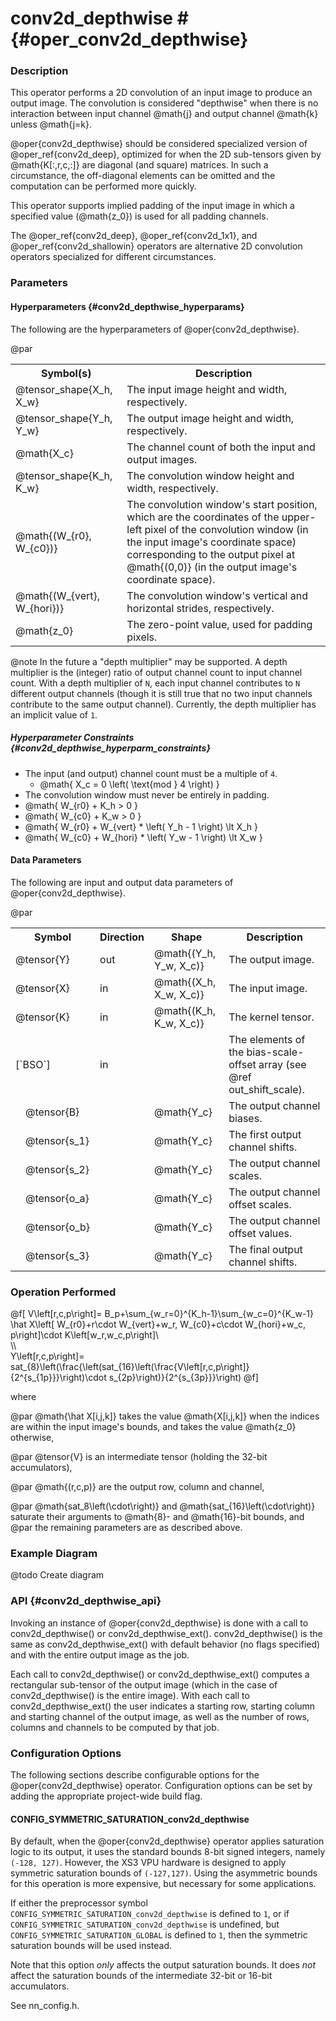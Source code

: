

# conv2d_depthwise #                                    {#oper_conv2d_depthwise}


### Description 

This operator performs a 2D convolution of an input image to produce an output image. The convolution is considered 
"depthwise" when there is no interaction between input channel @math{j} and output channel @math{k} unless @math{j=k}.

@oper{conv2d_depthwise} should be considered specialized version of @oper_ref{conv2d_deep}, optimized for when the 2D 
sub-tensors given by @math{K[:,r,c,:]} are diagonal (and square) matrices. In such a circumstance, the off-diagonal 
elements can be omitted and the computation can be performed more quickly.

This operator supports implied padding of the input image in which a specified value (@math{z_0}) is used for all 
padding channels.

The @oper_ref{conv2d_deep}, @oper_ref{conv2d_1x1}, and @oper_ref{conv2d_shallowin} operators are alternative 2D 
convolution operators specialized for different circumstances.

### Parameters 

#### Hyperparameters        {#conv2d_depthwise_hyperparams}

The following are the hyperparameters of @oper{conv2d_depthwise}.

@par

<table>
<tr><th>Symbol(s)       <th>Description

<tr><td>@tensor_shape{X_h, X_w}         <td>The input image height and width, respectively.
<tr><td>@tensor_shape{Y_h, Y_w}         <td>The output image height and width, respectively.
<tr><td>@math{X_c}                      <td>The channel count of both the input and output images.
<tr><td>@tensor_shape{K_h, K_w}         <td>The convolution window height and width, respectively.
<tr><td>@math{(W_{r0}, W_{c0})}         <td>The convolution window's start position, which are the coordinates of the 
                                            upper-left pixel of the convolution window (in the input image's coordinate 
                                            space) corresponding to the output pixel at @math{(0,0)} (in the output 
                                            image's coordinate space).
<tr><td>@math{(W_{vert}, W_{hori})}     <td>The convolution window's vertical and horizontal strides, respectively.
<tr><td>@math{z_0}                      <td>The zero-point value, used for padding pixels.
</table>

@note In the future a "depth multiplier" may be supported. A depth multiplier is the (integer) ratio of output channel 
    count to input channel count. With a depth multiplier of `N`, each input channel contributes to `N` different output 
    channels (though it is still true that no two input channels contribute to the same output channel). Currently, the 
    depth multiplier has an implicit value of `1`.


##### Hyperparameter Constraints        {#conv2d_depthwise_hyperparm_constraints}

* The input (and output) channel count must be a multiple of `4`.
  * @math{ X_c = 0 \left( \text{mod } 4 \right) }
* The convolution window must never be entirely in padding.
 * @math{ W_{r0} + K_h > 0 }
 * @math{ W_{c0} + K_w > 0 }
 * @math{ W_{r0} + W_{vert} * \left( Y_h - 1 \right)  \lt X_h }
 * @math{ W_{c0} + W_{hori} * \left( Y_w - 1 \right)  \lt X_w }


#### Data Parameters

The following are input and output data parameters of @oper{conv2d_depthwise}.

@par

<table>
<tr><th colspan="2">Symbol          <th>Direction   <th>Shape                       <th>Description
<tr><td colspan="2">@tensor{Y}      <td>out         <td>@math{(Y_h, Y_w, X_c)}      <td>The output image.
<tr><td colspan="2">@tensor{X}      <td>in          <td>@math{(X_h, X_w, X_c)}      <td>The input image.
<tr><td colspan="2">@tensor{K}      <td>in          <td>@math{(K_h, K_w, X_c)}      <td>The kernel tensor.
<tr><td colspan="2">[`BSO`]         <td>in          <td>                            <td>The elements of the 
                                                                                        bias-scale-offset array (see 
                                                                                        @ref out_shift_scale).
<tr><td>        <td>@tensor{B}      <td>            <td>@math{Y_c}                  <td>The output channel biases.        
<tr><td>        <td>@tensor{s_1}    <td>            <td>@math{Y_c}                  <td>The first output channel shifts.
<tr><td>        <td>@tensor{s_2}    <td>            <td>@math{Y_c}                  <td>The output channel scales.
<tr><td>        <td>@tensor{o_a}    <td>            <td>@math{Y_c}                  <td>The output channel offset scales.
<tr><td>        <td>@tensor{o_b}    <td>            <td>@math{Y_c}                  <td>The output channel offset values.
<tr><td>        <td>@tensor{s_3}    <td>            <td>@math{Y_c}                  <td>The final output channel shifts.
</table>



### Operation Performed

@f[
     V\left[r,c,p\right]=
         B_p+\sum_{w_r=0}^{K_h-1}\sum_{w_c=0}^{K_w-1} 
        \hat X\left[ W_{r0}+r\cdot W_{vert}+w_r,
                 W_{c0}+c\cdot W_{hori}+w_c,
                 p\right]\cdot K\left[w_r,w_c,p\right]\\\
  \\\  
      Y\left[r,c,p\right]= sat_{8}\left(\frac{\left(sat_{16}\left(\frac{V\left[r,c,p\right]}
             {2^{s_{1p}}}\right)\cdot s_{2p}\right)}{2^{s_{3p}}}\right)
@f]

where  

@par
@math{\hat X[i,j,k]} takes the value @math{X[i,j,k]} when the indices are within the input image's bounds,
and takes the value @math{z_0} otherwise,

@par
@tensor{V} is an intermediate tensor (holding the 32-bit accumulators),

@par
@math{(r,c,p)} are the output row, column and channel,

@par
@math{sat_8\left(\cdot\right)} and @math{sat_{16}\left(\cdot\right)} saturate their arguments 
     to @math{8}- and @math{16}-bit bounds, and
@par
the remaining parameters are as described above.

### Example Diagram

@todo Create diagram

### API                     {#conv2d_depthwise_api}

Invoking an instance of @oper{conv2d_depthwise} is done with a call to conv2d_depthwise() or conv2d_depthwise_ext(). 
conv2d_depthwise() is the same as conv2d_depthwise_ext() with default behavior (no flags specified) and with the entire
output image as the job.

Each call to conv2d_depthwise() or conv2d_depthwise_ext() computes a rectangular sub-tensor of the output image (which 
in the case of conv2d_depthwise() is the entire image). With each call to conv2d_depthwise_ext() the user indicates a 
starting row, starting column and starting channel of the output image, as well as the number of rows, columns and 
channels to be computed by that job.

### Configuration Options

The following sections describe configurable options for the @oper{conv2d_depthwise} operator. Configuration options can
be set by adding the appropriate project-wide build flag.

#### CONFIG_SYMMETRIC_SATURATION_conv2d_depthwise

By default, when the @oper{conv2d_depthwise} operator applies saturation logic to its output, it uses the standard bounds 8-bit 
signed integers, namely `(-128, 127)`. However, the XS3 VPU hardware is designed to apply symmetric saturation bounds of
`(-127,127)`. Using the asymmetric bounds for this operation is more expensive, but necessary for some applications.

If either the preprocessor symbol `CONFIG_SYMMETRIC_SATURATION_conv2d_depthwise` is defined to `1`, or if 
`CONFIG_SYMMETRIC_SATURATION_conv2d_depthwise` is undefined, but `CONFIG_SYMMETRIC_SATURATION_GLOBAL` is defined to `1`,
then the symmetric saturation bounds will be used instead. 

Note that this option *only* affects the output saturation bounds. It does *not* affect the saturation bounds of the
intermediate 32-bit or 16-bit accumulators.

See nn_config.h.

